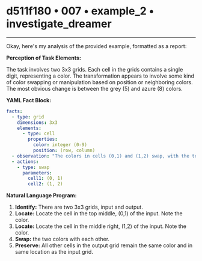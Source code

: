 # d511f180 • 007 • example_2 • investigate_dreamer

---
Okay, here's my analysis of the provided example, formatted as a report:

**Perception of Task Elements:**

The task involves two 3x3 grids. Each cell in the grids contains a single digit, representing a color. The transformation appears to involve some kind of color swapping or manipulation based on position or neighboring colors. The most obvious change is between the grey (5) and azure (8) colors.

**YAML Fact Block:**



```yaml
facts:
  - type: grid
    dimensions: 3x3
    elements:
      - type: cell
        properties:
          color: integer (0-9)
          position: (row, column)
  - observation: "The colors in cells (0,1) and (1,2) swap, with the top middle color(5) becoming azure (8), and the right middle (8) becoming gray (5). Other colors are the same between input and output"
  - actions:
    - type: swap
      parameters:
        cell1: (0, 1)
        cell2: (1, 2)

```



**Natural Language Program:**

1.  **Identify:** There are two 3x3 grids, input and output.
2.  **Locate:** Locate the cell in the top middle, (0,1) of the input. Note the color.
3.  **Locate:** Locate the cell in the middle right, (1,2) of the input. Note the color.
4.  **Swap:** the two colors with each other.
5.  **Preserve:** All other cells in the output grid remain the same color and in same location as the input grid.

